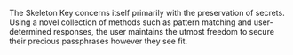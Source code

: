The Skeleton Key concerns itself primarily with the preservation of secrets. Using a novel collection of methods such as pattern matching and user-determined responses, the user maintains the utmost freedom to secure their precious passphrases however they see fit.
